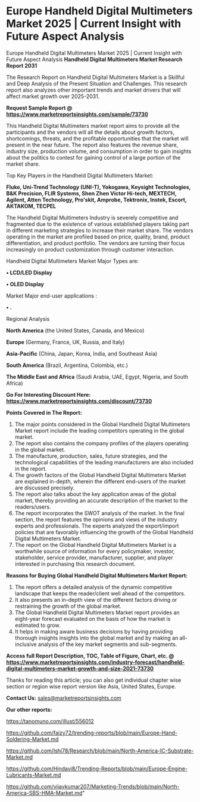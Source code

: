 # Europe Handheld Digital Multimeters Market 2025 | Current Insight with Future Aspect Analysis
Europe Handheld Digital Multimeters Market 2025 | Current Insight with Future Aspect Analysis
<strong>Handheld Digital Multimeters Market Research Report 2031</strong>

The Research Report on Handheld Digital Multimeters Market is a Skillful and Deep Analysis of the Present Situation and Challenges. This research report also analyzes other important trends and market drivers that will affect market growth over 2025-2031.

<strong>Request Sample Report @ <a href=https://www.marketreportsinsights.com/sample/73730>https://www.marketreportsinsights.com/sample/73730</a></strong>

This Handheld Digital Multimeters market report aims to provide all the participants and the vendors will all the details about growth factors, shortcomings, threats, and the profitable opportunities that the market will present in the near future. The report also features the revenue share, industry size, production volume, and consumption in order to gain insights about the politics to contest for gaining control of a large portion of the market share.

Top Key Players in the Handheld Digital Multimeters Market:

<strong>Fluke, Uni-Trend Technology (UNI-T), Yokogawa, Keysight Technologies, B&K Precision, FLIR Systems, Shen Zhen Victor Hi-tech, MEXTECH, Agilent, Atten Technology, Pro&#39;skit, Amprobe, Tektronix, Instek, Escort, AKTAKOM, TECPEL</strong>

The Handheld Digital Multimeters Industry is severely competitive and fragmented due to the existence of various established players taking part in different marketing strategies to increase their market share. The vendors operating in the market are profiled based on price, quality, brand, product differentiation, and product portfolio. The vendors are turning their focus increasingly on product customization through customer interaction.

Handheld Digital Multimeters Market Major Types are:

<strong>• LCD/LED Display

• OLED Display</strong>

Market Major end-user applications :

<strong>• .</strong>

Regional Analysis

</u><strong><b>North America</b></strong> (the United States, Canada, and Mexico)

<strong><b>Europe </b></strong>(Germany, France, UK, Russia, and Italy)

<strong><b>Asia-Pacific</b></strong> (China, Japan, Korea, India, and Southeast Asia)

<strong><b>South America</b></strong> (Brazil, Argentina, Colombia, etc.)

<strong><b>The Middle East and Africa</b></strong> (Saudi Arabia, UAE, Egypt, Nigeria, and South Africa)

<strong>Go For Interesting Discount Here: <a href=https://www.marketreportsinsights.com/discount/73730>https://www.marketreportsinsights.com/discount/73730</a></strong>

<strong>Points Covered in The Report:</strong>
<ol>
  <li>The major points considered in the Global Handheld Digital Multimeters Market report include the leading competitors operating in the global market.</li>
  <li>The report also contains the company profiles of the players operating in the global market.</li>
  <li>The manufacture, production, sales, future strategies, and the technological capabilities of the leading manufacturers are also included in the report.</li>
  <li>The growth factors of the Global Handheld Digital Multimeters Market are explained in-depth, wherein the different end-users of the market are discussed precisely.</li>
  <li>The report also talks about the key application areas of the global market, thereby providing an accurate description of the market to the readers/users.</li>
  <li>The report incorporates the SWOT analysis of the market. In the final section, the report features the opinions and views of the industry experts and professionals. The experts analyzed the export/import policies that are favorably influencing the growth of the Global Handheld Digital Multimeters Market.</li>
  <li>The report on the Global Handheld Digital Multimeters Market is a worthwhile source of information for every policymaker, investor, stakeholder, service provider, manufacturer, supplier, and player interested in purchasing this research document.</li>
</ol>
<strong>Reasons for Buying Global Handheld Digital Multimeters Market Report:</strong>

<ol>
  <li>The report offers a detailed analysis of the dynamic competitive landscape that keeps the reader/client well ahead of the competitors.</li>
  <li>It also presents an in-depth view of the different factors driving or restraining the growth of the global market.</li>
  <li>The Global Handheld Digital Multimeters Market report provides an eight-year forecast evaluated on the basis of how the market is estimated to grow.</li>
  <li>It helps in making aware business decisions by having providing thorough insights insights into the global market and by making an all-inclusive analysis of the key market segments and sub-segments.</li>
</ol>
<strong>Access full Report Description, TOC, Table of Figure, Chart, etc. @ <a href=https://www.marketreportsinsights.com/industry-forecast/handheld-digital-multimeters-market-growth-and-size-2021-73730>https://www.marketreportsinsights.com/industry-forecast/handheld-digital-multimeters-market-growth-and-size-2021-73730</a></strong>


Thanks for reading this article; you can also get individual chapter wise section or region wise report version like Asia, United States, Europe.

<strong>Contact Us:</strong>
sales@marketreportsinsights.com

<strong>Our other reports:</strong>

<a href=https://tanomuno.com/illust/556012>https://tanomuno.com/illust/556012</a>

<a href=https://github.com/faizy72/trending-reports/blob/main/Europe-Hand-Soldering-Market.md>https://github.com/faizy72/trending-reports/blob/main/Europe-Hand-Soldering-Market.md</a>

<a href=https://github.com/Ishi78/Research/blob/main/North-America-IC-Substrate-Market.md>https://github.com/Ishi78/Research/blob/main/North-America-IC-Substrate-Market.md</a>

<a href=https://github.com/Hindavi8/Trending-Reports/blob/main/Europe-Engine-Lubricants-Market.md>https://github.com/Hindavi8/Trending-Reports/blob/main/Europe-Engine-Lubricants-Market.md</a>

<a href=https://github.com/vijaykumar207/Marketing-Trends/blob/main/North-America-SBS-HMA-Market.md>https://github.com/vijaykumar207/Marketing-Trends/blob/main/North-America-SBS-HMA-Market.md</a>"
